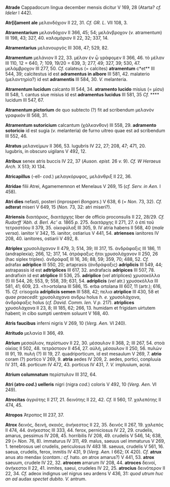**Atrade** Cappadocum lingua december mensis dicitur V 169, 28 (Atarta?
*cf. Ideler* I 442).

**Atr[i]ament ale** μελανδόχιον II 22, 31. *Cf. GR. L.* VII 108, 3.

**Atramentarium** μελανδόχιον II 366, 45; 54; μελάνβροχον (*v.*
atramentum) III 198, 43; 327, 40. καλαμάριον II 22, 32; 337, 14.

**Atramentarius** μελανουργός III 308, 47; 529, 82.

**Atramentum** μελάνιον II 22, 33. μέλαν ἐν ᾧ γράφομεν II 366, 46. τὸ
μέλαν III 110, 12 = 640, 7; 109, 19/20 = 639, 3; 277, 49; 327, 39; 530,
47. μελάμβροχον III 277, 50. *Cf.* calateus (= calcites) **atramentum**
c\*et\*\* III 544, 39; calcitestus id est **adramentus in albore** III
581, 42. malaterio (μελαντηρία?) id est **adramentis** III 584, 30. *V.*
melanteria.

**Atramentum lucidum** calcanto III 544, 34. **atramento lucido** misius
(= μίσυ) III 548, 1. cantus siue misius id est **adramentus lucidus**
III 581, 35 *Cf.* \*\*\*\* lucidum III 547, 67.

**Atramentum pictorium** de quo subtecto (?) fit ad scribendum μελανὸν
γραφικόν III 568, 31.

**Atramentum sutoricium** calcantum (χάλκανθον) III 558, 29. **adramento
sotoricio** id est sugia (*v.* melanteria) de furno uitreo quae est ad
scribendum III 552, 46.

**Atratus** μελανείμων II 366, 53. lugubris IV 22, 27; 208, 47; 471, 20.
lugubris, in obscuro uigilans V 492, 12.

**Atribux** senex atris buccis IV 22, 37 (*Auson. epist.* 26 *v.* 9).
*Cf. W Heraeus Arch.* X 513; XI 134.

**Atricapillus** (-ell- *cod.*) μελαγκόρυφος, μελάνθριξ II 22, 36.

**Atridae** filii Atrei, Agamememnon et Menelaus V 269, 15 (*cf. Serv.
in Aen.* I 458).

**Atri dies** nefasti, posteri (inprosperi *Bongars.*) V 638, 6 (=
*Non.* 73, 32). *Cf.* **adterat** miseri V 649, 15 (*Non.* 73, 32: atri
miseri?).

**Atriensis** διαιτάριος, διαιτάρχης liber de officio proconsulis II 22,
28/29. *Cf. Rudorff 'Abh. d. Berl. Ac' a.* 1865 *p.* 275. διαιτάρχης II
271, 27. ὁ ἐπὶ τοῦ τετραστόου II 379, 35. οἰκοφύλαξ III 305, 9. IV atria
habens II 568, 40 (*male versa*). ianitor V 342, 15. ianitor,
ostiarius V 441, 54. **atrienses** ianitores IV 208, 40. ianitores,
ostiarii V 492, 8.

**Atriplex** χρυσολάχανον II 479, 3; 514, 39; III 317, 15. ἀνδράφαξις
III 186, 11 (andraplexia); 266, 12; 317, 14. ἀτράφαξυς ἤτοι χρυσολάχανον
II 250, 26 (hac siplex triplex). ἀνδράφαξ III 16, 36; 88, 59; 359, 70;
488, 52. *Cf.* adrafax **adriplice** III 550, 20; artaprasis
(ἀνδράφαξις) **adriplicis** III 549, 44; astrapassis id est
**adtriplices** III 617, 32. andrafacis **adripices** III 507, 78.
andrafixin id est **atriplice** III 536, 25. **adriplice** (*vel*
atriplices) χρυσοκόλλα (!) III 544, 26; 553, 9; 558, 39; 631, 54.
**adriplicis** (*vel* atr.) χρυσοκόλλα III 581, 41; 609, 23.
\<h\>ortolana III 586, 15. erba ortolana III 607, 11 (artr.); 616, 15.
*Cf.* crisogola **adriplicis semen** III 588, 42; πελια **atriplice**
III 430, 58 et *quae praecedit:* χρυσολαχανα ανδρω holus *h. e.*
χρυσολάχανα, ἀνδράφαξις holus (*cf. David. Comm. Ien.* V *p.* 217).
**atriplices** χρυσολάχανα II 23, 8; III 185, 62; 266, 13. humidam et
frigidam uirtutem habent; in cibo sumpti uentrem soluunt V 168, 40.

**Atris faucibus** inferni nigris V 269, 10 (*Verg. Aen.* VI 240).

**Atritudo** μελανία II 366, 49.

**Atrium** μεσαύλιον, περίστωον II 22, 30. μέσαυλον II 368, 2; III 267,
54. στοὰ οἰκίας II 502, 48. τετράστοον II 454, 27. αὐλή, μέσαυλον II
250, 56. πυλών III 91, 19. πυλή (?) III 19, 27. quadriporticum, id est
mesaulum V 269, 7. **atrio** coram (?) portico V 269, 9. **atria** aedes
IV 209, 2. aedes, portici, conpluuia IV 311, 48. porticum IV 472, 43.
porticus IV 431, 7. *V.* impluuium, acrai.

**Atrium columnatum** περίστυλον III 312, 64.

**Atri (atro *cod.*) uelleris** nigri (nigra *cod.*) coloris V 492,
10 (*Verg. Aen.* VI 249).

**Atrocitas** ἀγριότης II 217, 21. δεινότης II 22, 42. *Cf.* II 560, 17.
χαλεπότης II 474, 45.

**Atropos** Ἀτροπος III 237, 37.

**Atrox** δεινός, δεινή, σκαιός, ἀνήκεστος II 22, 35. δεινός II 267, 19.
χαλεπός II 474, 44. ἀνήκεστος III 333, 44. ferox, perniciosus IV 22, 29.
crudelis, amarus, pessimus IV 208, 45. horribilis IV 208, 49. crudelis V
546, 14; 638, 29 (= *Non.* 76, 8). immaturus IV 311, 49. malus, saeuus
uel immaturus V 269, 1. tenebrosus uel crudelis, periculosus IV 483 18.
saeuus, crudelis V 561, 16. saeua, crudelis, ferox, inmitis IV 431, 9
(*Verg. Aen.* I 662; IX 420). *Cf.* **atrux** anus ato mendax
(*contam.: cf.* hato. *an* atrox amarus?) V 441, 53. **atrox** saeuum,
crudele IV 22, 32. **atrocem** amarum IV 208, 44. **atroces** δεινοί,
ἀνήκεστοι II 22, 41. inmites, saeui, crudeles IV 22, 25. **atrocius**
δεινότερον II 22, 34. *Cf.* adeox indignus uel nigrus seu ardens V 436,
31: *quod utrum huc an ad* audax *spectet dubito. V.* antrum.
